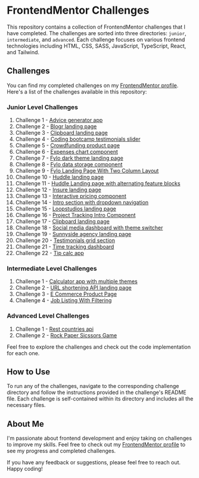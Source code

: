 # FrontendMentor Challenges

This repository contains a collection of FrontendMentor challenges that I have completed. The challenges are sorted into three directories: `junior`, `intermediate`, and `advanced`. Each challenge focuses on various frontend technologies including HTML, CSS, SASS, JavaScript, TypeScript, React, and Tailwind.

## Challenges

You can find my completed challenges on my [FrontendMentor profile](https://www.frontendmentor.io/profile/abdraoufx). Here's a list of the challenges available in this repository:

### Junior Level Challenges

1. Challenge 1 - [Advice generator app](junior/advice_generator_app)
2. Challenge 2 - [Blogr landing page](junior/blogr_landing_page)
3. Challenge 3 - [Clipboard landing page](junior/clipboard_landing_page)
4. Challenge 4 - [Coding bootcamp testimonials slider](junior/coding_bootcamp_testimonials_slider)
5. Challenge 5 - [Crowdfunding product page](junior/crowdfunding_product_page)
6. Challenge 6 - [Expenses chart component](junior/expenses_chart_component)
7. Challenge 7 - [Fylo dark theme landing page](junior/fylo_dark_theme_landing_page)
8. Challenge 8 - [Fylo data storage component](junior/fylo_data_storage_component)
9. Challenge 9 - [Fylo Landing Page With Two Column Layout](junior/fylo_landing_page_with_two_column)
10. Challenge 10 - [Huddle landing page](junior/huddle_landing_page)
11. Challenge 11 - [Huddle Landing page with alternating feature blocks](junior//huddle_landing_page_with_alternating_feature_blocks)
12. Challenge 12 - [Insure landing page](junior/insure_landing_page)
13. Challenge 13 - [Interactive pricing component](junior/interactive_pricing_component)
14. Challenge 14 - [Intro section with dropdown navigation](junior/intro_section_with_dropdown_navigation)
15. Challenge 15 - [Loopstudios landing page](junior/loopstudios_landing_page)
16. Challenge 16 - [Project Tracking Intro Component](junior/pricing_with_toggle)
17. Challenge 17 - [Clipboard landing page](junior/project_tracking_intro_component)
18. Challenge 18 - [Social media dashboard with theme switcher](junior/social_media_dashboard_with_theme_switcher)
19. Challenge 19 - [Sunnyside agency landing page](junior/sunnyside_agency_landing_page)
20. Challenge 20 - [Testimonials grid section](junior/testimonials_grid_section)
21. Challenge 21 - [Time tracking dashboard](junior/time_tracking_dashboard)
22. Challenge 22 - [Tip calc app](junior/tip_calc_app)

### Intermediate Level Challenges

1. Challenge 1 - [Calculator app with multiple themes](intermediate/Calculator_App)
2. Challenge 2 - [URL shortening API landing page](intermediate/URL_shortening_API_landing_page)
3. Challenge 3 - [E Commerce Product Page](intermediate/E-commerce_product_page)
4. Challenge 4 - [Job Listing With Filtering](intermediate/job-listing-with-filtering)

### Advanced Level Challenges

1. Challenge 1 - [Rest countries api](advanced/rest_countries_api)
2. Challenge 2 - [Rock Paper Sicssors Game](advanced/rock_paper_scissors_game)

Feel free to explore the challenges and check out the code implementation for each one.

## How to Use

To run any of the challenges, navigate to the corresponding challenge directory and follow the instructions provided in the challenge's README file. Each challenge is self-contained within its directory and includes all the necessary files.

## About Me

I'm passionate about frontend development and enjoy taking on challenges to improve my skills. Feel free to check out my [FrontendMentor profile](https://www.frontendmentor.io/profile/abdraoufx) to see my progress and completed challenges.

If you have any feedback or suggestions, please feel free to reach out. Happy coding!
